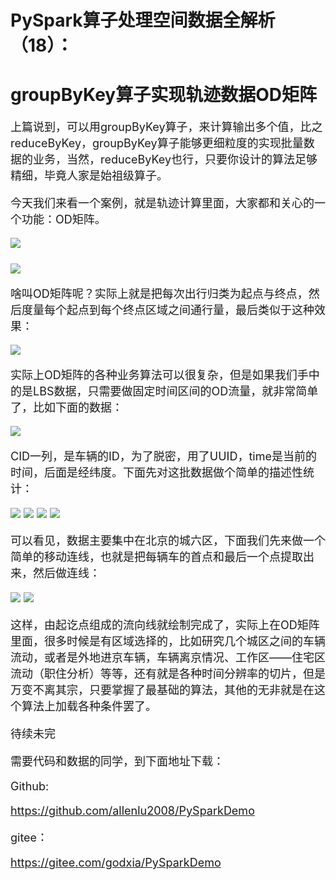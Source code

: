 # PySpark算子处理空间数据全解析（18）：
# groupByKey算子实现轨迹数据OD矩阵

<font size=4>

上篇说到，可以用groupByKey算子，来计算输出多个值，比之reduceByKey，groupByKey算子能够更细粒度的实现批量数据的业务，当然，reduceByKey也行，只要你设计的算法足够精细，毕竟人家是始祖级算子。

今天我们来看一个案例，就是轨迹计算里面，大家都和关心的一个功能：OD矩阵。

<img src ="./img/0.jpg"/>

####

<img src ="./img/01.jpg"/>

啥叫OD矩阵呢？实际上就是把每次出行归类为起点与终点，然后度量每个起点到每个终点区域之间通行量，最后类似于这种效果：

<img src ="./img/1.jpg"/>

实际上OD矩阵的各种业务算法可以很复杂，但是如果我们手中的是LBS数据，只需要做固定时间区间的OD流量，就非常简单了，比如下面的数据：

<img src ="./img/2.jpg"/>

CID一列，是车辆的ID，为了脱密，用了UUID，time是当前的时间，后面是经纬度。下面先对这批数据做个简单的描述性统计：

<img src ="./img/3.jpg"/>

<img src ="./img/4.jpg"/>

<img src ="./img/5.jpg"/>

<img src ="./img/6.jpg"/>

可以看见，数据主要集中在北京的城六区，下面我们先来做一个简单的移动连线，也就是把每辆车的首点和最后一个点提取出来，然后做连线：

<img src ="./img/7.jpg"/>

<img src ="./img/8.jpg"/>

这样，由起讫点组成的流向线就绘制完成了，实际上在OD矩阵里面，很多时候是有区域选择的，比如研究几个城区之间的车辆流动，或者是外地进京车辆，车辆离京情况、工作区——住宅区流动（职住分析）等等，还有就是各种时间分辨率的切片，但是万变不离其宗，只要掌握了最基础的算法，其他的无非就是在这个算法上加载各种条件罢了。

待续未完

需要代码和数据的同学，到下面地址下载：

Github:

https://github.com/allenlu2008/PySparkDemo

gitee：

https://gitee.com/godxia/PySparkDemo

</font>